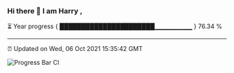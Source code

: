 ### Hi there 👋 I am Harry , 

⏳ Year progress { ██████████████████████▁▁▁▁▁▁▁▁ } 76.34 %

---

⏰ Updated on Wed, 06 Oct 2021 15:35:42 GMT

![Progress Bar CI](https://github.com/duykhang68/duykhang68/workflows/Progress%20Bar%20CI/badge.svg)
